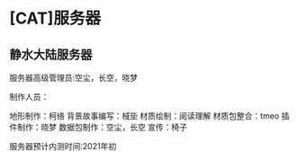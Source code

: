 # [CAT]服务器

## 静水大陆服务器 ##

服务器高级管理员:空尘，长空，晓梦

制作人员：

地形制作：柯络
背景故事编写：棫坒
材质绘制：阅读理解
材质包整合：tmeo
插件制作：晓梦
数据包制作：空尘，长空
宣传：椅子

服务器预计内测时间:2021年初
